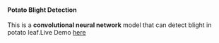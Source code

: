 #### Potato Blight Detection

This is a **convolutional neural network**  model that can detect blight in potato leaf.Live Demo [here](#)
